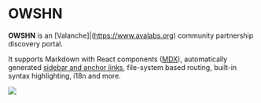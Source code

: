 # OWSHN

**OWSHN** is an [Valanche]|(https://www.avalabs.org) community partnership discovery portal.

It supports Markdown with React components ([MDX](/docs/mdx)), automatically generated [sidebar and anchor links](/docs/anchors), file-system based routing, built-in syntax highlighting, i18n and more.

![](/demo.png)
